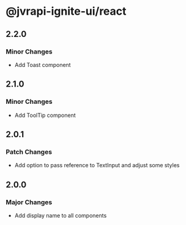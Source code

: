 # @jvrapi-ignite-ui/react

## 2.2.0

### Minor Changes

- Add Toast component

## 2.1.0

### Minor Changes

- Add ToolTip component

## 2.0.1

### Patch Changes

- Add option to pass reference to TextInput and adjust some styles

## 2.0.0

### Major Changes

- Add display name to all components
